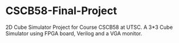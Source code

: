 # CSCB58-Final-Project
2D Cube Simulator
Project for Course CSCB58 at UTSC.
A 3*3 Cube Simulator using FPGA board, Verilog and a VGA monitor.
